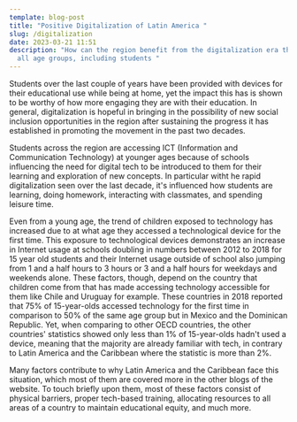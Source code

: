 ```yaml
---
template: blog-post
title: "Positive Digitalization of Latin America "
slug: /digitalization
date: 2023-03-21 11:51
description: "How can the region benefit from the digitalization era that spans
  all age groups, including students "
---
```

S﻿tudents over the last couple of years have been provided with devices for their educational use while being at home, yet the impact this has is shown to be worthy of how more engaging they are with their education. In general, digitalization is hopeful in bringing in the possibility of new social inclusion opportunities in the region after sustaining the progress it has established in promoting the movement in the past two decades.

S﻿tudents across the region are accessing ICT (Information and Communication Technology) at younger ages because of schools influencing the need for digital tech to be introduced to them for their learning and exploration of new concepts. In particular witht he rapid digitalization seen over the last decade, it's influenced how students are learning, doing homework, interacting with classmates, and spending leisure time. 

E﻿ven from a young age, the trend of children exposed to technology has increased due to at what age they accessed a technological device for the first time. This exposure to technological devices demonstrates an increase in Internet usage at schools doubling in numbers between 2012 to 2018 for 15 year old students and their Internet usage outside of school also jumping from 1 and a half hours to 3 hours or 3 and a half hours for weekdays and weekends alone. These factors, though, depend on the country that children come from that has made accessing technology accessible for them like Chile and Uruguay for example. These countries in 2018 reported that 75% of 15-year-olds accessed technology for the first time in comparison to 50% of the same age group but in Mexico and the Dominican Republic. Yet, when comparing to other OECD countries, the other countries' statistics showed only less than 1% of 15-year-olds hadn't used a device, meaning that the majority are already familiar with tech, in contrary to Latin America and the Caribbean where the statistic is more than 2%. 

M﻿any factors contribute to why Latin America and the Caribbean face this situation, which most of them are covered more in the other blogs of the website. To touch briefly upon them, most of these factors consist of physical barriers, proper tech-based training, allocating resources to all areas of a country to maintain educational equity, and much more.